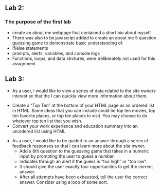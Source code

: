 ## Lab 2:
### The purpose of the first lab
-  create an about me webpage that contained a short bio about myself. 
- There was also to be javascript added to create an about me 5 question  guessing game to demonstrate basic understanding of:
- if/else statements
- prompts, alerts, variables, and console logs
- Functions, loops, and data strctures, were deliberately not used for this assignment.

## Lab 3:
- As a user, I would like to view a series of data related to the site owners interest so that the I can quickly view more information about them.
 * Create a “Top Ten” at the bottom of your HTML page as an ordered list in HTML. Some ideas that you can include could be top ten movies, top ten favorite places, or top ten places to visit. You may choose to do whatever top ten list that you wish.
 * Convert your work experience and education summary into an unordered list using HTML

 - As a user, I would like to be guided to an answer through a series of feedback responses so that I can learn more about the site owner.
    * Add a 6th question to the guessing game that takes in a numeric input by prompting the user to guess a number.
    * Indicates through an alert if the guess is “too high” or “too low”.
    * It should give the user exactly four opportunities to get the correct answer.
    * After all attempts have been exhausted, tell the user the correct answer. Consider using a loop of some sort.